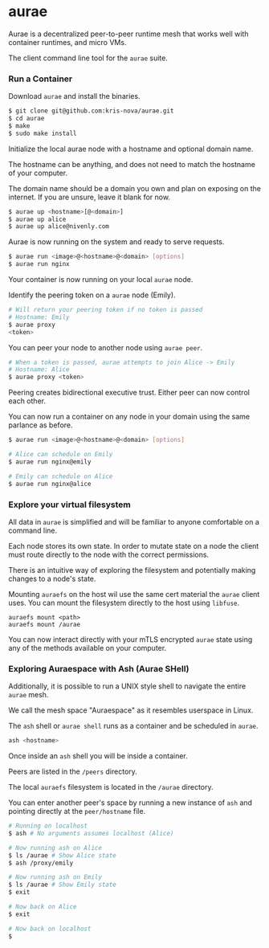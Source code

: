 # aurae 

Aurae is a decentralized peer-to-peer runtime mesh that works well with container runtimes, and micro VMs.

The client command line tool for the `aurae` suite.

### Run a Container 

Download `aurae` and install the binaries.

```bash
$ git clone git@github.com:kris-nova/aurae.git
$ cd aurae
$ make
$ sudo make install
```

Initialize the local aurae node with a hostname and optional domain name.

The hostname can be anything, and does not need to match the hostname of your computer.

The domain name should be a domain you own and plan on exposing on the internet. If you are unsure, leave it blank for now.

```bash
$ aurae up <hostname>[@<domain>]
$ aurae up alice 
$ aurae up alice@nivenly.com
```

Aurae is now running on the system and ready to serve requests. 

```bash
$ aurae run <image>@<hostname>@<domain> [options]
$ aurae run nginx
```

Your container is now running on your local `aurae` node.

Identify the peering token on a `aurae` node (Emily).

```bash
# Will return your peering token if no token is passed
# Hostname: Emily
$ aurae proxy
<token>
```

You can peer your node to another node using `aurae peer`.

```bash
# When a token is passed, aurae attempts to join Alice -> Emily
# Hostname: Alice
$ aurae proxy <token>
```

Peering creates bidirectional executive trust.
Either peer can now control each other.

You can now run a container on any node in your domain using the same parlance as before.

```bash
$ aurae run <image>@<hostname>@<domain> [options]

# Alice can schedule on Emily
$ aurae run nginx@emily 

# Emily can schedule on Alice
$ aurae run nginx@alice
```

### Explore your virtual filesystem 

All data in `aurae` is simplified and will be familiar to anyone comfortable on a command line.

Each node stores its own state. In order to mutate state on a node the client must route directly to the node with the correct permissions.

There is an intuitive way of exploring the filesystem and potentially making changes to a node's state.

Mounting `auraefs` on the host wil use the same cert material the `aurae` client uses. You can mount the filesystem directly to the host using `libfuse`.

``` 
auraefs mount <path>
auraefs mount /aurae
```

You can now interact directly with your mTLS encrypted `aurae` state using any of the methods available on your computer.

### Exploring Auraespace with Ash (Aurae SHell)

Additionally, it is possible to run a UNIX style shell to navigate the entire `aurae` mesh.

We call the mesh space "Auraespace" as it resembles userspace in Linux.

The `ash` shell or `aurae shell` runs as a container and be scheduled in `aurae`.

```bash
ash <hostname>
```

Once inside an `ash` shell you will be inside a container.

Peers are listed in the `/peers` directory. 

The local `auraefs` filesystem is located in the `/aurae` directory. 

You can enter another peer's space by running a new instance of `ash` and pointing directly at the `peer/hostname` file. 

```bash
# Running on localhost
$ ash # No arguments assumes localhost (Alice)

# Now running ash on Alice
$ ls /aurae # Show Alice state
$ ash /proxy/emily

# Now running ash on Emily
$ ls /aurae # Show Emily state
$ exit

# Now back on Alice
$ exit

# Now back on localhost
$ 
```